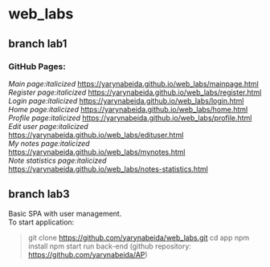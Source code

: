 # web_labs
## branch lab1 <br />
### GitHub Pages: <br />
*Main page:italicized* https://yarynabeida.github.io/web_labs/mainpage.html <br />
*Register page:italicized* https://yarynabeida.github.io/web_labs/register.html <br />
*Login page:italicized* https://yarynabeida.github.io/web_labs/login.html <br />
*Home page:italicized* https://yarynabeida.github.io/web_labs/home.html <br />
*Profile page:italicized* https://yarynabeida.github.io/web_labs/profile.html <br />
*Edit user page:italicized* https://yarynabeida.github.io/web_labs/edituser.html <br />
*My notes page:italicized* https://yarynabeida.github.io/web_labs/mynotes.html <br />
*Note statistics page:italicized* https://yarynabeida.github.io/web_labs/notes-statistics.html <br />

## branch lab3 <br />
Basic SPA with user management. <br />
To start application: <br />
> git clone https://github.com/yarynabeida/web_labs.git
> cd app
> npm install
> npm start
> run back-end (github repository: https://github.com/yarynabeida/AP)